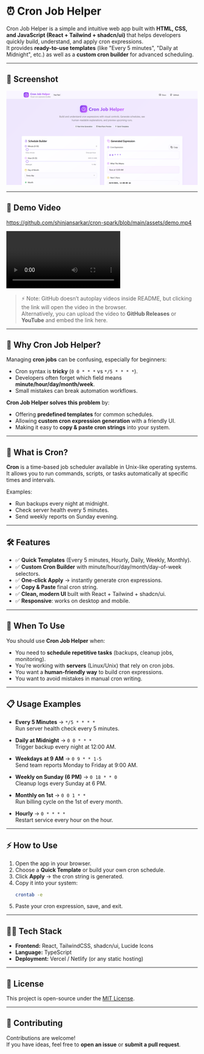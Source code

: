 # ⏰ Cron Job Helper

Cron Job Helper is a simple and intuitive web app built with **HTML, CSS, and JavaScript (React + Tailwind + shadcn/ui)** that helps developers quickly build, understand, and apply cron expressions.  
It provides **ready-to-use templates** (like "Every 5 minutes", "Daily at Midnight", etc.) as well as a **custom cron builder** for advanced scheduling.

---

## 📸 Screenshot

![Cron Job Helper Screenshot](assets/screenshot.png)

---

## 🎥 Demo Video

https://github.com/shinjansarkar/cron-spark/blob/main/assets/demo.mp4

![Cron Job Helper Demo Video](assets/demo.mp4)

> ⚡ Note: GitHub doesn’t autoplay videos inside README, but clicking the link will open the video in the browser.  
> Alternatively, you can upload the video to **GitHub Releases** or **YouTube** and embed the link here.

---

## 🚀 Why Cron Job Helper?
Managing **cron jobs** can be confusing, especially for beginners:
- Cron syntax is **tricky** (`0 0 * * *` vs `*/5 * * * *`).
- Developers often forget which field means **minute/hour/day/month/week**.
- Small mistakes can break automation workflows.

**Cron Job Helper solves this problem** by:
- Offering **predefined templates** for common schedules.
- Allowing **custom cron expression generation** with a friendly UI.
- Making it easy to **copy & paste cron strings** into your system.

---

## 📅 What is Cron?

**Cron** is a time-based job scheduler available in Unix-like operating systems.  
It allows you to run commands, scripts, or tasks automatically at specific times and intervals.

Examples:
- Run backups every night at midnight.
- Check server health every 5 minutes.
- Send weekly reports on Sunday evening.

---

## 🛠️ Features

- ✅ **Quick Templates** (Every 5 minutes, Hourly, Daily, Weekly, Monthly).
- ✅ **Custom Cron Builder** with minute/hour/day/month/day-of-week selectors.
- ✅ **One-click Apply** → instantly generate cron expressions.
- ✅ **Copy & Paste** final cron string.
- ✅ **Clean, modern UI** built with React + Tailwind + shadcn/ui.
- ✅ **Responsive**: works on desktop and mobile.

---

## 📂 When To Use

You should use **Cron Job Helper** when:
- You need to **schedule repetitive tasks** (backups, cleanup jobs, monitoring).
- You’re working with **servers** (Linux/Unix) that rely on cron jobs.
- You want a **human-friendly way** to build cron expressions.
- You want to avoid mistakes in manual cron writing.

---

## 📋 Usage Examples

- **Every 5 Minutes** → `*/5 * * * *`  
  Run server health check every 5 minutes.

- **Daily at Midnight** → `0 0 * * *`  
  Trigger backup every night at 12:00 AM.

- **Weekdays at 9 AM** → `0 9 * * 1-5`  
  Send team reports Monday to Friday at 9:00 AM.

- **Weekly on Sunday (6 PM)** → `0 18 * * 0`  
  Cleanup logs every Sunday at 6 PM.

- **Monthly on 1st** → `0 0 1 * *`  
  Run billing cycle on the 1st of every month.

- **Hourly** → `0 * * * *`  
  Restart service every hour on the hour.

---

## ⚡ How to Use

1. Open the app in your browser.
2. Choose a **Quick Template** or build your own cron schedule.
3. Click **Apply** → the cron string is generated.
4. Copy it into your system:
   ```bash
   crontab -e

5. Paste your cron expression, save, and exit.

---

## 🧑‍💻 Tech Stack

- **Frontend:** React, TailwindCSS, shadcn/ui, Lucide Icons
- **Language:** TypeScript
- **Deployment:** Vercel / Netlify (or any static hosting)

---


## 📜 License

This project is open-source under the [MIT License](LICENSE).

---

## 🙌 Contributing

Contributions are welcome!  
If you have ideas, feel free to **open an issue** or **submit a pull request**.
